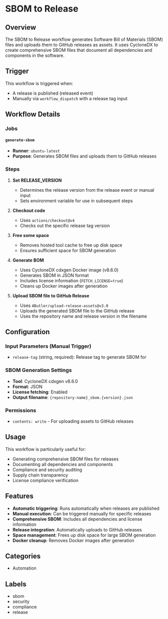 # SBOM to Release

## Overview

The SBOM to Release workflow generates Software Bill of Materials (SBOM) files and uploads them to GitHub releases as assets. It uses CycloneDX to create comprehensive SBOM files that document all dependencies and components in the software.

## Trigger

This workflow is triggered when:
- A release is published (released event)
- Manually via `workflow_dispatch` with a release tag input

## Workflow Details

### Jobs

#### `generate-sbom`
- **Runner**: `ubuntu-latest`
- **Purpose**: Generates SBOM files and uploads them to GitHub releases

### Steps

1. **Set RELEASE_VERSION**
   - Determines the release version from the release event or manual input
   - Sets environment variable for use in subsequent steps

2. **Checkout code**
   - Uses `actions/checkout@v4`
   - Checks out the specific release tag version

3. **Free some space**
   - Removes hosted tool cache to free up disk space
   - Ensures sufficient space for SBOM generation

4. **Generate BOM**
   - Uses CycloneDX cdxgen Docker image (v8.6.0)
   - Generates SBOM in JSON format
   - Includes license information (`FETCH_LICENSE=true`)
   - Cleans up Docker images after generation

5. **Upload SBOM file to GitHub Release**
   - Uses `AButler/upload-release-assets@v3.0`
   - Uploads the generated SBOM file to the GitHub release
   - Uses the repository name and release version in the filename

## Configuration

### Input Parameters (Manual Trigger)
- `release-tag` (string, required): Release tag to generate SBOM for

### SBOM Generation Settings
- **Tool**: CycloneDX cdxgen v8.6.0
- **Format**: JSON
- **License fetching**: Enabled
- **Output filename**: `{repository-name}_sbom.{version}.json`

### Permissions
- `contents: write` - For uploading assets to GitHub releases

## Usage

This workflow is particularly useful for:
- Generating comprehensive SBOM files for releases
- Documenting all dependencies and components
- Compliance and security auditing
- Supply chain transparency
- License compliance verification

## Features

- **Automatic triggering**: Runs automatically when releases are published
- **Manual execution**: Can be triggered manually for specific releases
- **Comprehensive SBOM**: Includes all dependencies and license information
- **Release integration**: Automatically uploads to GitHub releases
- **Space management**: Frees up disk space for large SBOM generation
- **Docker cleanup**: Removes Docker images after generation

## Categories
- Automation

## Labels
- sbom
- security
- compliance
- release
